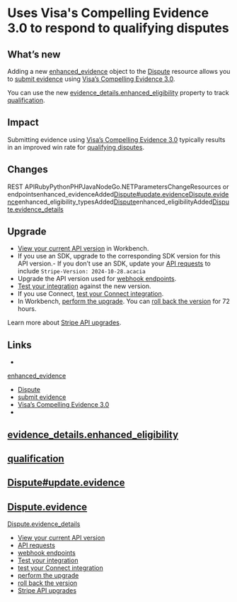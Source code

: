 # Uses Visa's Compelling Evidence 3.0 to respond to qualifying disputes

## What’s new

Adding a new
[enhanced_evidence](https://docs.stripe.com/api/disputes/update#update_dispute-evidence-enhanced_evidence)
object to the [Dispute](https://docs.stripe.com/api/disputes) resource allows
you to [submit
evidence](https://docs.stripe.com/api/disputes/update#update_dispute-submit)
using [Visa’s Compelling Evidence
3.0](https://docs.stripe.com/disputes/api/visa-ce3).

You can use the new
[evidence_details.enhanced_eligibility](https://docs.stripe.com/api/disputes/object#dispute_object-evidence_details-enhanced_eligibilitys)
property to track
[qualification](https://docs.stripe.com/disputes/api/visa-ce3#visa-qualifying-disputes).

## Impact

Submitting evidence using [Visa’s Compelling Evidence
3.0](https://docs.stripe.com/disputes/api/visa-ce3) typically results in an
improved win rate for [qualifying
disputes](https://docs.stripe.com/disputes/api/visa-ce3#visa-qualifying-disputes).

## Changes

REST APIRubyPythonPHPJavaNodeGo.NETParametersChangeResources or
endpointsenhanced_evidenceAdded[Dispute#update.evidence](https://docs.stripe.com/api/disputes/update#update_dispute-evidence)[Dispute.evidence](https://docs.stripe.com/api/disputes/object#dispute_object-evidence)enhanced_eligibility_typesAdded[Dispute](https://docs.stripe.com/api/disputes)enhanced_eligibilityAdded[Dispute.evidence_details](https://docs.stripe.com/api/disputes/object#dispute_object-evidence_details)
## Upgrade

- [View your current API
version](https://docs.stripe.com/upgrades#view-your-api-version-and-the-latest-available-upgrade-in-workbench)
in Workbench.
- If you use an SDK, upgrade to the corresponding SDK version for this API
version.- If you don’t use an SDK, update your [API
requests](https://docs.stripe.com/api/versioning) to include `Stripe-Version:
2024-10-28.acacia`
- Upgrade the API version used for [webhook
endpoints](https://docs.stripe.com/webhooks/versioning).
- [Test your integration](https://docs.stripe.com/testing) against the new
version.
- If you use Connect, [test your Connect
integration](https://docs.stripe.com/connect/testing).
- In Workbench, [perform the
upgrade](https://docs.stripe.com/upgrades#perform-the-upgrade). You can [roll
back the version](https://docs.stripe.com/upgrades#roll-back-your-api-version)
for 72 hours.

Learn more about [Stripe API upgrades](https://docs.stripe.com/upgrades).

## Links

-
[enhanced_evidence](https://docs.stripe.com/api/disputes/update#update_dispute-evidence-enhanced_evidence)
- [Dispute](https://docs.stripe.com/api/disputes)
- [submit
evidence](https://docs.stripe.com/api/disputes/update#update_dispute-submit)
- [Visa’s Compelling Evidence
3.0](https://docs.stripe.com/disputes/api/visa-ce3)
-
[evidence_details.enhanced_eligibility](https://docs.stripe.com/api/disputes/object#dispute_object-evidence_details-enhanced_eligibilitys)
-
[qualification](https://docs.stripe.com/disputes/api/visa-ce3#visa-qualifying-disputes)
-
[Dispute#update.evidence](https://docs.stripe.com/api/disputes/update#update_dispute-evidence)
-
[Dispute.evidence](https://docs.stripe.com/api/disputes/object#dispute_object-evidence)
-
[Dispute.evidence_details](https://docs.stripe.com/api/disputes/object#dispute_object-evidence_details)
- [View your current API
version](https://docs.stripe.com/upgrades#view-your-api-version-and-the-latest-available-upgrade-in-workbench)
- [API requests](https://docs.stripe.com/api/versioning)
- [webhook endpoints](https://docs.stripe.com/webhooks/versioning)
- [Test your integration](https://docs.stripe.com/testing)
- [test your Connect integration](https://docs.stripe.com/connect/testing)
- [perform the upgrade](https://docs.stripe.com/upgrades#perform-the-upgrade)
- [roll back the
version](https://docs.stripe.com/upgrades#roll-back-your-api-version)
- [Stripe API upgrades](https://docs.stripe.com/upgrades)